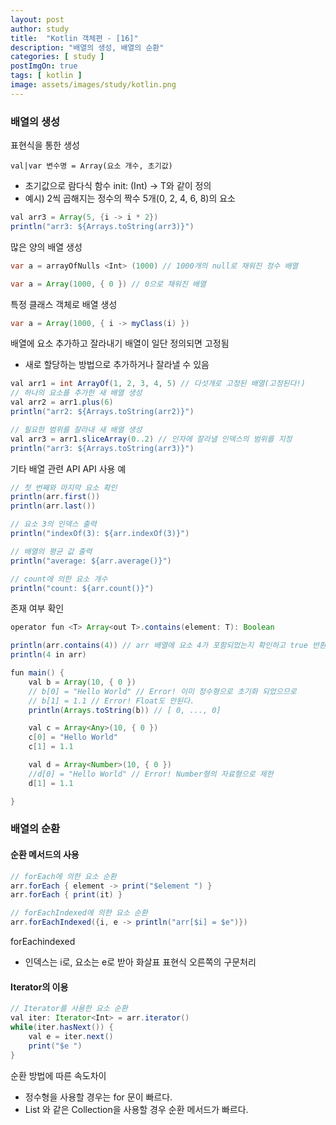 ```yaml
---
layout: post
author: study
title:  "Kotlin 객체편 - [16]"
description: "배열의 생성, 배열의 순환"
categories: [ study ]
postImgOn: true
tags: [ kotlin ]
image: assets/images/study/kotlin.png
---
```


### 배열의 생성

표현식을 통한 생성

```
val|var 변수명 = Array(요소 개수, 초기값)
```

- 초기값으로 람다식 함수 init: (Int) -> T와 같이 정의
- 예시) 2씩 곱해지는 정수의 짝수 5개(0, 2, 4, 6, 8)의 요소

```java
val arr3 = Array(5, {i -> i * 2})
println("arr3: ${Arrays.toString(arr3)}")
```

많은 양의 배열 생성

```java
var a = arrayOfNulls <Int> (1000) // 1000개의 null로 채워진 정수 배열
```
```java
var a = Array(1000, { 0 }) // 0으로 채워진 배열
```

특정 클래스 객체로 배열 생성

```java
var a = Array(1000, { i -> myClass(i) })
```


배열에 요소 추가하고 잘라내기
배열이 일단 정의되면 고정됨
- 새로 할당하는 방법으로 추가하거나 잘라낼 수 있음

```java
val arr1 = int ArrayOf(1, 2, 3, 4, 5) // 다섯개로 고정된 배열(고정된다!)
// 하나의 요소를 추가한 새 배열 생성
val arr2 = arr1.plus(6)
println("arr2: ${Arrays.toString(arr2)}")
```

```java
// 필요한 범위를 잘라내 새 배열 생성
val arr3 = arr1.sliceArray(0..2) // 인자에 잘라낼 인덱스의 범위를 지정
println("arr3: ${Arrays.toString(arr3)}")
```

기타 배열 관련 API
API 사용 예

```java
// 첫 번째와 마지막 요소 확인
println(arr.first())
println(arr.last())

// 요소 3의 인덱스 출력
println("indexOf(3): ${arr.indexOf(3)}")

// 배열의 평균 값 출력
println("average: ${arr.average()}")

// count에 의한 요소 개수
println("count: ${arr.count()}")
```

존재 여부 확인

```java
operator fun <T> Array<out T>.contains(element: T): Boolean
```
```java
println(arr.contains(4)) // arr 배열에 요소 4가 포함되었는지 확인하고 true 반환
println(4 in arr)
```
```java
fun main() {
    val b = Array(10, { 0 })
    // b[0] = "Hello World" // Error! 이미 정수형으로 초기화 되었으므로 
    // b[1] = 1.1 // Error! Float도 안된다.
    println(Arrays.toString(b)) // [ 0, ..., 0]

    val c = Array<Any>(10, { 0 })
    c[0] = "Hello World"
    c[1] = 1.1

    val d = Array<Number>(10, { 0 })
    //d[0] = "Hello World" // Error! Number형의 자료형으로 제한
    d[1] = 1.1

}
```


### 배열의 순환

#### 순환 메서드의 사용

```java
// forEach에 의한 요소 순환
arr.forEach { element -> print("$element ") }
arr.forEach { print(it) }

// forEachIndexed에 의한 요소 순환
arr.forEachIndexed({i, e -> println("arr[$i] = $e")})
```

forEachindexed
- 인덱스는 i로, 요소는 e로 받아 화살표 표현식 오른쪽의 구문처리

#### Iterator의 이용
```java
// Iterator를 사용한 요소 순환
val iter: Iterator<Int> = arr.iterator()
while(iter.hasNext()) {
    val e = iter.next()
    print("$e ")
}
```

순환 방법에 따른 속도차이
- 정수형을 사용할 경우는 for 문이 빠르다.
- List 와 같은 Collection을 사용할 경우 순환 메서드가 빠르다.